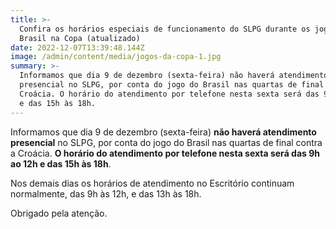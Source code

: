 ```yaml
---
title: >-
  Confira os horários especiais de funcionamento do SLPG durante os jogos do
  Brasil na Copa (atualizado)
date: 2022-12-07T13:39:48.144Z
image: /admin/content/media/jogos-da-copa-1.jpg
summary: >-
  Informamos que dia 9 de dezembro (sexta-feira) não haverá atendimento
  presencial no SLPG, por conta do jogo do Brasil nas quartas de final contra a
  Croácia. O horário do atendimento por telefone nesta sexta será das 9h ao 12h
  e das 15h às 18h.
---
```

Informamos que dia 9 de dezembro (sexta-feira) **não haverá atendimento presencial** no SLPG, por conta do jogo do Brasil nas quartas de final contra a Croácia. **O horário do atendimento por telefone nesta sexta será das 9h ao 12h e das 15h às 18h**.

Nos demais dias os horários de atendimento no Escritório continuam normalmente, das 9h às 12h, e das 13h às 18h. 

Obrigado pela atenção.
